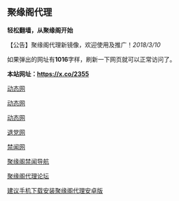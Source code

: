 ## **聚缘阁代理**

**轻松翻墙，从聚缘阁开始**

【公告】聚缘阁代理新镜像，欢迎使用及推广！_2018/3/10_

如果弹出的网址有**1016**字样，刷新一下网页就可以正常访问了。

**本站网址：https://x.co/2355**


 [动态网](http://d99.b66c.cf/3010)

 [动态网](http://t.cn/R64Lwzz)

 [动态网](http://t.qgoaiyb.gq/01dtw)

 [退党网](http://d99.b66c.cf/8/654)

 [禁闻网](http://d99.b66c.cf/16/254)

 [聚缘阁禁闻导航](http://d99.b66c.cf/news.php)

 [聚缘阁代理论坛](http://b2.b98g.ga)



 [建议手机下载安装聚缘阁代理安卓版](https://github.com/hao369/a/raw/master/jygV2.2.2017082401.apk)